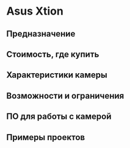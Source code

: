 # Asus Xtion

## Предназначение

## Стоимость, где купить



## Характеристики камеры

## Возможности и ограничения

## ПО для работы с камерой

## Примеры проектов


